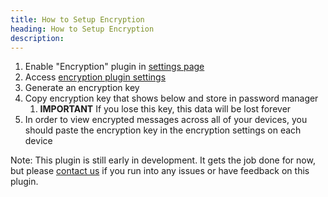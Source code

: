 ```yaml
---
title: How to Setup Encryption
heading: How to Setup Encryption
description: 
---
```


1. Enable "Encryption" plugin in [settings page](https://engram.xyzdigital.com/settings)
2. Access [encryption plugin settings](https://engram.xyzdigital.com/settings/encryption)
3. Generate an encryption key
4. Copy encryption key that shows below and store in password manager
   1. **IMPORTANT** If you lose this key, this data will be lost forever
5. In order to view encrypted messages across all of your devices, you should paste the encryption key in the encryption settings on each device

Note: This plugin is still early in development. It gets the job done for now, but please [contact us](/contact) if you run into any issues or have feedback on this plugin.